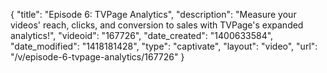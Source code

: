 {
    "title": "Episode 6: TVPage Analytics",
    "description": "Measure your videos' reach, clicks, and conversion to sales with TVPage's expanded analytics!",
    "videoid": "167726",
    "date_created": "1400633584",
    "date_modified": "1418181428",
    "type": "captivate",
    "layout": "video",
    "url": "\/v\/episode-6-tvpage-analytics\/167726"
}